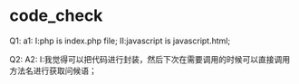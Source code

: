 # code_check
Q1:
a1:
I:php is index.php file;
II:javascript is javascript.html;

Q2:
A2:
I:我觉得可以把代码进行封装，然后下次在需要调用的时候可以直接调用方法名进行获取问候语；


